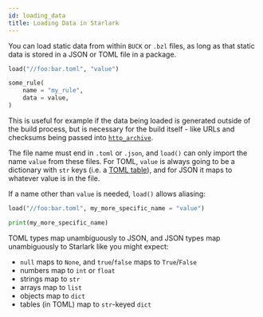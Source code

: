 ```yaml
---
id: loading_data
title: Loading Data in Starlark
---
```


You can load static data from within `BUCK` or `.bzl` files, as long as that
static data is stored in a JSON or TOML file in a package.

```python
load("//foo:bar.toml", "value")

some_rule(
    name = "my_rule",
    data = value,
)
```

This is useful for example if the data being loaded is generated outside of the
build process, but is necessary for the build itself - like URLs and checksums
being passed into
[`http_archive`](https://buck2.build/docs/prelude/rules/core/http_archive/).

The file name must end in `.toml` or `.json`, and `load()` can only import the
name `value` from these files. For TOML, `value` is always going to be a
dictionary with `str` keys (i.e. a [TOML
table](https://toml.io/en/v1.0.0#table)), and for JSON it maps to whatever value
is in the file.

If a name other than `value` is needed, `load()` allows aliasing:

```python
load("//foo:bar.toml", my_more_specific_name = "value")

print(my_more_specific_name)
```

TOML types map unambiguously to JSON, and JSON types map unambiguously to
Starlark like you might expect:

* `null` maps to `None`, and `true`/`false` maps to `True`/`False`
* numbers map to `int` or `float`
* strings map to `str`
* arrays map to `list`
* objects map to `dict`
* tables (in TOML) map to `str`-keyed `dict`
